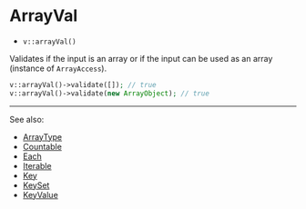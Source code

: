 # ArrayVal

- `v::arrayVal()`

Validates if the input is an array or if the input can be used as an array
(instance of `ArrayAccess`).

```php
v::arrayVal()->validate([]); // true
v::arrayVal()->validate(new ArrayObject); // true
```

***
See also:

  * [ArrayType](ArrayType.md)
  * [Countable](Countable.md)
  * [Each](Each.md)
  * [Iterable](Iterable.md)
  * [Key](Key.md)
  * [KeySet](KeySet.md)
  * [KeyValue](KeyValue.md)
